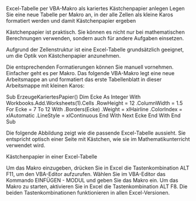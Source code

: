 
Excel-Tabelle per VBA-Makro als kariertes Kästchenpapier anlegen
Legen Sie eine neue Tabelle per Makro an, in der alle Zellen als kleine Karos formatiert werden und damit Kästchenpapier ergeben


Kästchenpapier ist praktisch. Sie können es nicht nur bei mathematischen Berechnungen verwenden, sondern auch für andere Aufgaben einsetzen.

Aufgrund der Zellenstruktur ist eine Excel-Tabelle grundsätzlich geeignet, um die Optik von Kästchenpapier anzunehmen.

Die entsprechenden Formatierungen können Sie manuell vornehmen. Einfacher geht es per Makro. Das folgende VBA-Makro legt eine neue Arbeitsmappe an und formatiert das erste Tabellenblatt in dieser Arbeitsmappe mit kleinen Karos:

Sub ErzeugeKariertesPapier()
Dim Ecke As Integer
With Workbooks.Add.Worksheets(1).Cells
 .RowHeight = 12
 .ColumnWidth = 1.5
 For Ecke = 7 To 12
  With .Borders(Ecke)
   .Weight = xlHairline
   .ColorIndex = xlAutomatic
   .LineStyle = xlContinuous
  End With
 Next Ecke
End With
End Sub

Die folgende Abbildung zeigt wie die passende Excel-Tabelle aussieht. Sie entspricht optisch einer Seite mit Kästchen, wie sie im Mathematikunterricht verwendet wird.

Kästchenpapier in einer Excel-Tabelle

Um das Makro einzugeben, drücken Sie in Excel die Tastenkombination ALT F11, um den VBA-Editor aufzurufen. Wählen Sie im VBA-Editor das Kommando EINFÜGEN - MODUL und geben Sie das Makro ein. Um das Makro zu starten, aktivieren Sie in Excel die Tastenkombination ALT F8. Die beiden Tastenkombinationen funktionieren in allen Excel-Versionen. 